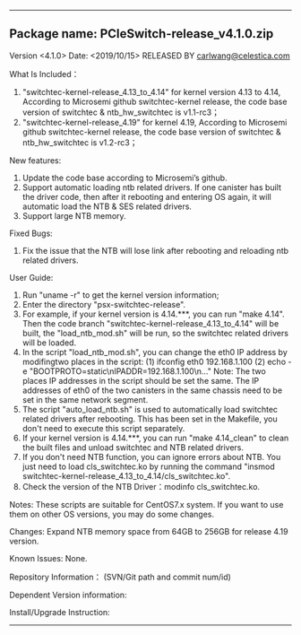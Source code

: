 ----------------------------------------------------------------------------------------------------
Package name:  PCIeSwitch-release_v4.1.0.zip
----------------------------------------------------------------------------------------------------
Version <4.1.0>
Date: <2019/10/15>
RELEASED BY carlwang@celestica.com

What Is Included：
1. "switchtec-kernel-release_4.13_to_4.14" for kernel version 4.13 to 4.14, 
	According to Microsemi github switchtec-kernel release, the code base version of switchtec & ntb_hw_switchtec is v1.1-rc3；
2. "switchtec-kernel-release_4.19" for kernel 4.19,
	According to Microsemi github switchtec-kernel release, the code base version of switchtec & ntb_hw_switchtec is v1.2-rc3；

New features:
1. Update the code base according to Microsemi’s github.
2. Support automatic loading ntb related drivers. If one canister has built the driver code, then after it rebooting and entering OS again, it will automatic load the NTB & SES related drivers.
3. Support large NTB memory.

Fixed Bugs:
1. Fix the issue that the NTB will lose link after rebooting and reloading ntb related drivers.

User Guide:
1. Run "uname -r" to get the kernel version information;
2. Enter the directory "psx-switchtec-release". 
3. For example, if your kernel version is 4.14.***, you can run "make 4.14". 
   Then the code branch "switchtec-kernel-release_4.13_to_4.14" will be built, the "load_ntb_mod.sh" will be run, so the switchtec related drivers will be loaded.
4. In the script "load_ntb_mod.sh", you can change the eth0 IP address by modifingtwo places in the script:
   (1) ifconfig eth0 192.168.1.100 
   (2) echo -e "BOOTPROTO=static\nIPADDR=192.168.1.100\n..."
   Note: The two places IP addresses in the script should be set the same. 
         The IP addresses of eth0 of the two canisters in the same chassis need to be set in the same network segment.
5. The script "auto_load_ntb.sh" is used to automatically load switchtec related drivers after rebooting.
   This has been set in the Makefile, you don't need to execute this script separately.
6. If your kernel version is 4.14.***, you can run "make 4.14_clean" to clean the built files and unload switchtec and NTB related drivers.
7. If you don't need NTB function, you can ignore errors about NTB. You just need to load cls_switchtec.ko by running the command "insmod switchtec-kernel-release_4.13_to_4.14/cls_switchtec.ko".
8. Check the version of the NTB Driver：modinfo cls_switchtec.ko.
 
Notes: 
These scripts are suitable for CentOS7.x system. If you want to use them on other OS versions, you may do some changes. 
   
Changes:
Expand NTB memory space from 64GB to 256GB for release 4.19 version.

Known Issues:
None.

Repository Information：  (SVN/Git path and commit num/id) 

Dependent Version information:

Install/Upgrade Instruction:


----------------------------------------------------------------------------------------------------

